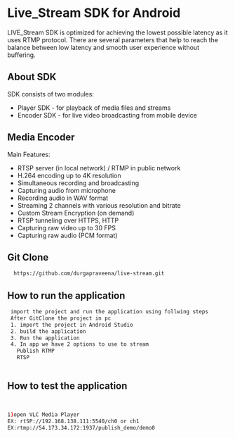 




# Live_Stream SDK for Android


LIVE_Stream SDK is optimized for achieving the lowest possible latency as it uses RTMP protocol. There are several parameters that help to reach the balance between low latency and smooth user experience without buffering.
## About SDK
SDK consists of two modules:
- Player SDK - for playback of media files and streams
- Encoder SDK - for live video broadcasting from mobile device
## Media Encoder
   Main Features:
   * RTSP server (in local network) / RTMP in public network
   * H.264 encoding up to 4K resolution  
   * Simultaneous recording and broadcasting
   * Capturing audio from microphone
   * Recording audio in WAV format
   * Streaming 2 channels with various resolution and bitrate
   * Custom Stream Encryption (on demand)
   * RTSP tunneling over HTTPS, HTTP
   * Capturing raw video up to 30 FPS
   * Capturing raw audio (PCM format)





## Git Clone
```bash
  https://github.com/durgapraveena/live-stream.git
```
## How to run the application
```bash
 import the project and run the application using follwing steps
 After GitClone the project in pc
 1. import the project in Android Studio
 2. build the application
 3. Run the application
 4. In app we have 2 options to use to stream
   Publish RTMP
   RTSP 
   
```
## How to test the application
```bash


1)open VLC Media Player
EX: rtSP://192.168.138.111:5540/ch0 or ch1
EX:rtmp://54.173.34.172:1937/publish_demo/demo0




  
```















    
